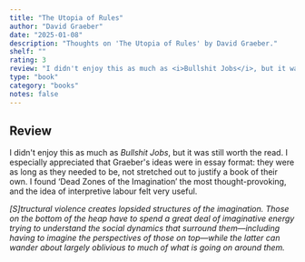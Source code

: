 ```yaml
---
title: "The Utopia of Rules"
author: "David Graeber"
date: "2025-01-08"
description: "Thoughts on 'The Utopia of Rules' by David Graeber."
shelf: ""
rating: 3
review: "I didn't enjoy this as much as <i>Bullshit Jobs</i>, but it was still worth the read. I especially appreciated that Graeber's ideas were in essay format: they were as long as they needed to be, not stretched out to justify a book of their own. I found ‘Dead Zones of the Imagination’ the most thought-provoking, and the idea of interpretive labour felt very useful.<br/><br/><i>[S]tructural violence creates lopsided structures of the imagination. Those on the bottom of the heap have to spend a great deal of imaginative energy trying to understand the social dynamics that surround them—including having to imagine the perspectives of those on top—while the latter can wander about largely oblivious to much of what is going on around them.</i>"
type: "book"
category: "books"
notes: false
---
```


## Review

I didn't enjoy this as much as _Bullshit Jobs_, but it was still worth the read. I especially appreciated that Graeber's ideas were in essay format: they were as long as they needed to be, not stretched out to justify a book of their own. I found ‘Dead Zones of the Imagination’ the most thought-provoking, and the idea of interpretive labour felt very useful.

_[S]tructural violence creates lopsided structures of the imagination. Those on the bottom of the heap have to spend a great deal of imaginative energy trying to understand the social dynamics that surround them—including having to imagine the perspectives of those on top—while the latter can wander about largely oblivious to much of what is going on around them._
